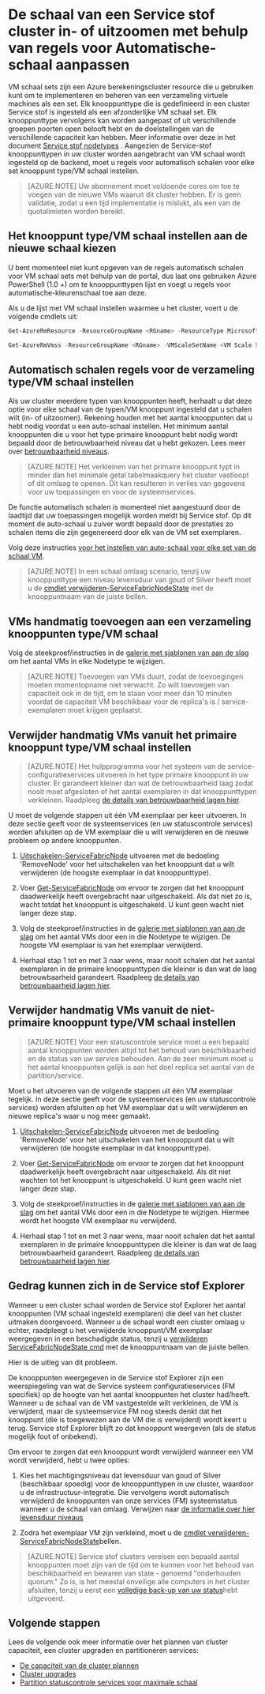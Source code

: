 <properties
   pageTitle="De schaal van een Service stof cluster in- of uitzoomen aanpassen | Microsoft Azure"
   description="De schaal van een Service stof cluster in- of uitzoomen aanpassen zodat deze overeenkomt met de aanvraag door in te stellen automatisch schalen regels voor elke set knooppunt type/VM schaal. Toevoegen of verwijderen van knooppunten aan een cluster Service stof"
   services="service-fabric"
   documentationCenter=".net"
   authors="ChackDan"
   manager="timlt"
   editor=""/>

<tags
   ms.service="service-fabric"
   ms.devlang="dotnet"
   ms.topic="article"
   ms.tgt_pltfrm="na"
   ms.workload="na"
   ms.date="09/09/2016"
   ms.author="chackdan"/>


# <a name="scale-a-service-fabric-cluster-in-or-out-using-auto-scale-rules"></a>De schaal van een Service stof cluster in- of uitzoomen met behulp van regels voor Automatische-schaal aanpassen

VM schaal sets zijn een Azure berekeningscluster resource die u gebruiken kunt om te implementeren en beheren van een verzameling virtuele machines als een set. Elk knooppunttype die is gedefinieerd in een cluster Service stof is ingesteld als een afzonderlijke VM schaal set. Elk knooppunttype vervolgens kan worden aangepast of uit verschillende groepen poorten open belooft hebt en de doelstellingen van de verschillende capaciteit kan hebben. Meer informatie over deze in het document [Service stof nodetypes](service-fabric-cluster-nodetypes.md) . Aangezien de Service-stof knooppunttypen in uw cluster worden aangebracht van VM schaal wordt ingesteld op de backend, moet u regels voor automatisch schalen voor elke set knooppunt type/VM schaal instellen.

>[AZURE.NOTE] Uw abonnement moet voldoende cores om toe te voegen van de nieuwe VMs waaruit dit cluster hebben. Er is geen validatie, zodat u een tijd implementatie is mislukt, als een van de quotalimieten worden bereikt.

## <a name="choose-the-node-typevm-scale-set-to-scale"></a>Het knooppunt type/VM schaal instellen aan de nieuwe schaal kiezen

U bent momenteel niet kunt opgeven van de regels automatisch schalen voor VM schaal sets met behulp van de portal, dus laat ons gebruiken Azure PowerShell (1.0 +) om te knooppunttypen lijst en voegt u regels voor automatische-kleurenschaal toe aan deze.

Als u de lijst met VM schaal instellen waarmee u het cluster, voert u de volgende cmdlets uit:

```powershell
Get-AzureRmResource -ResourceGroupName <RGname> -ResourceType Microsoft.Compute/VirtualMachineScaleSets

Get-AzureRmVmss -ResourceGroupName <RGname> -VMScaleSetName <VM Scale Set name>
```

## <a name="set-auto-scale-rules-for-the-node-typevm-scale-set"></a>Automatisch schalen regels voor de verzameling type/VM schaal instellen

Als uw cluster meerdere typen van knooppunten heeft, herhaalt u dat deze optie voor elke schaal van de typen/VM knooppunt ingesteld dat u schalen wilt (in- of uitzoomen). Rekening houden met het aantal knooppunten dat u hebt nodig voordat u een auto-schaal instellen. Het minimum aantal knooppunten die u voor het type primaire knooppunt hebt nodig wordt bepaald door de betrouwbaarheid niveau dat u hebt gekozen. Lees meer over [betrouwbaarheid niveaus](service-fabric-cluster-capacity.md).

>[AZURE.NOTE]  Het verkleinen van het primaire knooppunt typt in minder dan het minimale getal tabelmaakquery het cluster vastloopt of dit omlaag te openen. Dit kan resulteren in verlies van gegevens voor uw toepassingen en voor de systeemservices.

De functie automatisch schalen is momenteel niet aangestuurd door de laadtijd dat uw toepassingen mogelijk worden meldt bij Service stof. Op dit moment de auto-schaal u zuiver wordt bepaald door de prestaties zo schalen items die zijn gegenereerd door elk van de VM set exemplaren.  

Volg deze instructies [voor het instellen van auto-schaal voor elke set van de schaal VM](../virtual-machine-scale-sets/virtual-machine-scale-sets-autoscale-overview.md).

>[AZURE.NOTE] In een schaal omlaag scenario, tenzij uw knooppunttype een niveau levensduur van goud of Silver heeft moet u de [cmdlet verwijderen-ServiceFabricNodeState](https://msdn.microsoft.com/library/azure/mt125993.aspx) met de knooppuntnaam van de juiste bellen.

## <a name="manually-add-vms-to-a-node-typevm-scale-set"></a>VMs handmatig toevoegen aan een verzameling knooppunten type/VM schaal

Volg de steekproef/instructies in de [galerie met sjablonen van aan de slag](https://github.com/Azure/azure-quickstart-templates/tree/master/201-vmss-scale-existing) om het aantal VMs in elke Nodetype te wijzigen. 

>[AZURE.NOTE] Toevoegen van VMs duurt, zodat de toevoegingen moeten momentopname niet verwacht. Zo wilt toevoegen van capaciteit ook in de tijd, om te staan voor meer dan 10 minuten voordat de capaciteit VM beschikbaar voor de replica's is / service-exemplaren moet krijgen geplaatst.

## <a name="manually-remove-vms-from-the-primary-node-typevm-scale-set"></a>Verwijder handmatig VMs vanuit het primaire knooppunt type/VM schaal instellen

>[AZURE.NOTE] Het hulpprogramma voor het systeem van de service-configuratieservices uitvoeren in het type primaire knooppunt in uw cluster. Er garandeert kleiner dan wat de betrouwbaarheid laag zodat nooit moet afgesloten of het aantal exemplaren in dat knooppunttypen verkleinen. Raadpleeg [de details van betrouwbaarheid lagen hier](service-fabric-cluster-capacity.md). 

U moet de volgende stappen uit één VM exemplaar per keer uitvoeren. In deze sectie geeft voor de systeemservices (en uw statuscontrole services) worden afsluiten op de VM exemplaar die u wilt verwijderen en de nieuwe probleem op andere knooppunten.

1. [Uitschakelen-ServiceFabricNode](https://msdn.microsoft.com/library/mt125852.aspx) uitvoeren met de bedoeling 'RemoveNode' voor het uitschakelen van het knooppunt dat u wilt verwijderen (de hoogste exemplaar in dat knooppunttype).

2. Voer [Get-ServiceFabricNode](https://msdn.microsoft.com/library/mt125856.aspx) om ervoor te zorgen dat het knooppunt daadwerkelijk heeft overgebracht naar uitgeschakeld. Als dat niet zo is, wacht totdat het knooppunt is uitgeschakeld. U kunt geen wacht niet langer deze stap.

2. Volg de steekproef/instructies in de [galerie met sjablonen van aan de slag](https://github.com/Azure/azure-quickstart-templates/tree/master/201-vmss-scale-existing) om het aantal VMs door een in die Nodetype te wijzigen. De hoogste VM exemplaar is van het exemplaar verwijderd. 

3. Herhaal stap 1 tot en met 3 naar wens, maar nooit schalen dat het aantal exemplaren in de primaire knooppunttypen die kleiner is dan wat de laag betrouwbaarheid garandeert. Raadpleeg [de details van betrouwbaarheid lagen hier](service-fabric-cluster-capacity.md). 

## <a name="manually-remove-vms-from-the-non-primary-node-typevm-scale-set"></a>Verwijder handmatig VMs vanuit de niet-primaire knooppunt type/VM schaal instellen

>[AZURE.NOTE] Voor een statuscontrole service moet u een bepaald aantal knooppunten worden altijd tot het behoud van beschikbaarheid en de status van uw service behouden. Aan de zeer minimum moet u het aantal knooppunten gelijk is aan het doel replica set aantal van de partition/service. 

Moet u het uitvoeren van de volgende stappen uit één VM exemplaar tegelijk. In deze sectie geeft voor de systeemservices (en uw statuscontrole services) worden afsluiten op het VM exemplaar dat u wilt verwijderen en nieuwe replica's waar u nog meer gemaakt.

1. [Uitschakelen-ServiceFabricNode](https://msdn.microsoft.com/library/mt125852.aspx) uitvoeren met de bedoeling 'RemoveNode' voor het uitschakelen van het knooppunt dat u wilt verwijderen (de hoogste exemplaar in dat knooppunttype).

2. Voer [Get-ServiceFabricNode](https://msdn.microsoft.com/library/mt125856.aspx) om ervoor te zorgen dat het knooppunt daadwerkelijk heeft overgebracht naar uitgeschakeld. Als dit niet wachten tot het knooppunt is uitgeschakeld. U kunt geen wacht niet langer deze stap.

2. Volg de steekproef/instructies in de [galerie met sjablonen van aan de slag](https://github.com/Azure/azure-quickstart-templates/tree/master/201-vmss-scale-existing) om het aantal VMs door een in die Nodetype te wijzigen. Hiermee wordt het hoogste VM exemplaar nu verwijderd. 

3. Herhaal stap 1 tot en met 3 naar wens, maar nooit schalen dat het aantal exemplaren in de primaire knooppunttypen die kleiner is dan wat de laag betrouwbaarheid garandeert. Raadpleeg [de details van betrouwbaarheid lagen hier](service-fabric-cluster-capacity.md).

## <a name="behaviors-you-may-observe-in-service-fabric-explorer"></a>Gedrag kunnen zich in de Service stof Explorer

Wanneer u een cluster schaal worden de Service stof Explorer het aantal knooppunten (VM schaal ingesteld exemplaren) die deel van het cluster uitmaken doorgevoerd.  Wanneer u de schaal wordt een cluster omlaag u echter, raadpleegt u het verwijderde knooppunt/VM exemplaar weergegeven in een beschadigde status, tenzij u [verwijderen ServiceFabricNodeState cmd](https://msdn.microsoft.com/library/mt125993.aspx) met de knooppuntnaam van de juiste bellen.   

Hier is de uitleg van dit probleem.

De knooppunten weergegeven in de Service stof Explorer zijn een weerspiegeling van wat de Service systeem configuratieservices (FM specifiek) op de hoogte van het aantal knooppunten het cluster had/heeft. Wanneer u de schaal van de VM vastgestelde wilt verkleinen, de VM is verwijderd, maar de systeemservice FM nog steeds denkt dat het knooppunt (die is toegewezen aan de VM die is verwijderd) wordt keert u terug. Service stof Explorer blijft zo dat knooppunt weergeven (als de status mogelijk fout of onbekend).

Om ervoor te zorgen dat een knooppunt wordt verwijderd wanneer een VM wordt verwijderd, hebt u twee opties:

1) Kies het machtigingsniveau dat levensduur van goud of Silver (beschikbaar spoedig) voor de knooppunttypen in uw cluster, waardoor u de infrastructuur-integratie. Die vervolgens wordt automatisch verwijderd de knooppunten van onze services (FM) systeemstatus wanneer u de schaal van omlaag.
Verwijzen naar [de informatie over hier levensduur niveaus](service-fabric-cluster-capacity.md)

2) Zodra het exemplaar VM zijn verkleind, moet u de [cmdlet verwijderen-ServiceFabricNodeState](https://msdn.microsoft.com/library/mt125993.aspx)bellen.

>[AZURE.NOTE] Service stof clusters vereisen een bepaald aantal knooppunten moet zijn van de tijd om te kunnen voor het behoud van beschikbaarheid en bewaren van state - genoemd "onderhouden quorum." Zo is, is het meestal onveilige alle computers in het cluster afsluiten, tenzij u eerst een [volledige back-up van uw status](service-fabric-reliable-services-backup-restore.md)hebt uitgevoerd.

## <a name="next-steps"></a>Volgende stappen
Lees de volgende ook meer informatie over het plannen van cluster capaciteit, een cluster upgraden en partitioneren services:

- [De capaciteit van de cluster plannen](service-fabric-cluster-capacity.md)
- [Cluster upgrades](service-fabric-cluster-upgrade.md)
- [Partition statuscontrole services voor maximale schaal](service-fabric-concepts-partitioning.md)

<!--Image references-->
[BrowseServiceFabricClusterResource]: ./media/service-fabric-cluster-scale-up-down/BrowseServiceFabricClusterResource.png
[ClusterResources]: ./media/service-fabric-cluster-scale-up-down/ClusterResources.png
